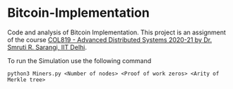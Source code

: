 # Bitcoin-Implementation

Code and analysis of Bitcoin Implementation. This project is an assignment of the course [COL819 - Advanced Distributed Systems 2020-21 by Dr. Smruti R. Sarangi, IIT Delhi](https://www.cse.iitd.ac.in/~srsarangi/courses/2021/col_819_2021/index.html).

To run the Simulation use the following command </br>

```python3 Miners.py <Number of nodes> <Proof of work zeros> <Arity of Merkle tree> ```

